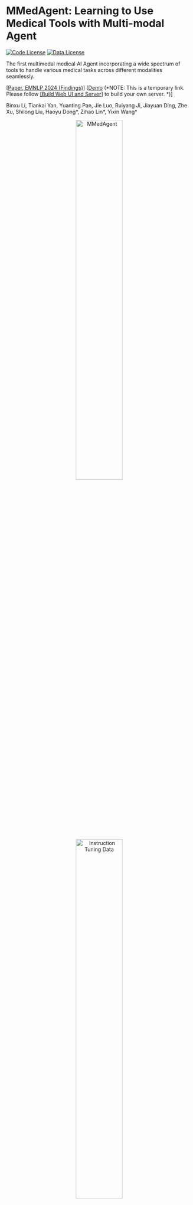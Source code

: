 # MMedAgent: Learning to Use Medical Tools with Multi-modal Agent

[![Code License](https://img.shields.io/badge/Code%20License-Apache_2.0-green.svg)](http://www.apache.org/licenses/LICENSE-2.0)
[![Data License](https://img.shields.io/badge/Data%20and%20Weights%20License-CC%20By%20NC%204.0-red.svg)](https://creativecommons.org/licenses/by-nc/4.0/)

The first multimodal medical AI Agent incorporating a wide spectrum of tools to handle various medical
tasks across different modalities seamlessly.

[[Paper, EMNLP 2024 (Findings)](https://arxiv.org/abs/2407.02483)] [[Demo](https://871849f8cccc0f5c0e.gradio.live/)  (*NOTE: This is a temporary link. Please follow [[Build Web UI and Server]](https://github.com/Wangyixinxin/MMedAgent?tab=readme-ov-file#build-web-ui-and-server) to build your own server. *)]

Binxu Li, Tiankai Yan, Yuanting Pan, Jie Luo, Ruiyang Ji, Jiayuan Ding, Zhe Xu, Shilong Liu, Haoyu Dong*, Zihao Lin*, Yixin Wang* 

<div style="text-align: center;">
    <img src="imgs/mmedagent.jpg" alt="MMedAgent" style="width: 50%;"/>
    <img src="imgs/instruction-tuning-data.jpg" alt="Instruction Tuning Data" style="width: 50%;"/>
</div>

## Current Tool lists

| Task           | Tool                                     | Data Source                                                                                                                       | Imaging Modality                             |
|----------------|------------------------------------------|-----------------------------------------------------------------------------------------------------------------------------------|----------------------------------------------|
| VQA            | [LLaVA-Med](https://github.com/microsoft/LLaVA-Med/tree/main)                    | PMC article<br>*60K-IM*                                                                                                | MRI, CT, X-ray, Histology, Gross            |
| Classification | [BiomedCLIP](https://huggingface.co/microsoft/BiomedCLIP-PubMedBERT_256-vit_base_patch16_224)                       | PMC article<br>*60K-IM*                                                                                                         | MRI, CT, X-ray, Histology, Gross            |
| Grounding      | [Grounding DINO](https://github.com/IDEA-Research/GroundingDINO)                    | WORD, etc.*<br>                                                                                                                 | MRI, CT, X-ray, Histology                   |
| Segmentation with bounding-box prompts (Segmentation)    | [MedSAM](https://github.com/bowang-lab/MedSAM)                            | WORD, etc.*                                                                                                                      | MRI, CT, X-ray, Histology, Gross            |
| Segmentation with text prompts (G-Seg)        | [Grounding DINO](https://github.com/IDEA-Research/GroundingDINO)  + [MedSAM](https://github.com/bowang-lab/MedSAM)                  | WORD, etc.*                                                                                                                      | MRI, CT, X-ray, Histology                   |
| Medical report generation (MRG)            | [ChatCAD](https://github.com/zhaozh10/ChatCAD)                           | MIMIC-CXR                                                                                                               | X-ray                                        |
| Retrieval augmented generation (RAG)            | [ChatCAD+](https://github.com/zhaozh10/ChatCAD)                         | Merck Manual                                                                                                            | --                                           |

---

**Note**: ``--`` means that the RAG task only focuses on natural language without handling images. ``WORD, etc.*`` indicates various data sources including WORD, FLARE2021, BRATS, Montgomery County X-ray Set (MC), VinDr-CXR, and Cellseg.  


## Usage
1. Clone this repo
```
git clone https://github.com/Wangyixinxin/MMedAgent.git
```
2.  Create environment
```
cd MMedAgent
conda create -n mmedagent python=3.10 -y
conda activate mmedagent
pip install --upgrade pip  # enable PEP 660 support
pip install -e .
```
3. Additional packages required for training
```
pip install -e ".[train]"
pip install flash-attn --no-build-isolation
```

## Model Download

### MMedAgent Checkpoint
Model checkpoints (lora) and instruction-tuning data can be downloaded [here](https://huggingface.co/andy0207/mmedagent/tree/main)

Download the model and data by following:
```
git lfs install
git clone https://huggingface.co/andy0207/mmedagent
```

### Base Model Download

The model weights below are *delta* weights. The usage of LLaVA-Med checkpoints should comply with the base LLM's model license: [LLaMA](https://github.com/facebookresearch/llama/blob/main/MODEL_CARD.md).

The delta weights for LLaVA-Med are provided. Please download following the below instructions or see details in (LLaVA-Med)[https://github.com/microsoft/LLaVA-Med/tree/v1.0.0]

 Model Descriptions | Model Delta Weights | Size |
| --- | --- | ---: |
| LLaVA-Med | [llava_med_in_text_60k_ckpt2_delta.zip](https://hanoverprod.z21.web.core.windows.net/med_llava/models/llava_med_in_text_60k_ckpt2_delta.zip) | 11.06 GB |

Instructions:

1. Download the delta weights above and unzip the files.
1. Download the original LLaMA weights (llama-7b in our model) in the huggingface format by following the instructions [here](https://huggingface.co/docs/transformers/main/model_doc/llama).
1. Use the following scripts to get original LLaVA-Med (LLaVA-Med 7b in our model) weights by applying the above delta weights. In the script below, set the --delta argument to the path of the unzipped delta weights directory from step 1 and --target as the output folder.

```bash
python3 -m llava.model.apply_delta \
    --base /path/to/llama-7b \
    --target ./base_model \
    --delta /path/to/llava_med_delta_weights
```
## Train
Training with lora:
```
deepspeed llava/train/train_mem.py \
    --lora_enable True --lora_r 128 --lora_alpha 256 --mm_projector_lr 2e-5 \
    --deepspeed ./scripts/zero2.json \
    --model_name_or_path ./base_model  \
    --version v1\
    --data_path ./train_data_json/example.jsonl \
    --image_folder ./train_images \
    --vision_tower openai/clip-vit-large-patch14-336 \
    --mm_projector_type mlp2x_gelu \
    --mm_vision_select_layer -2 \
    --mm_use_im_start_end False \
    --mm_use_im_patch_token False \
    --image_aspect_ratio pad \
    --group_by_modality_length False \
    --bf16 True \
    --output_dir ./checkpoints/final_model_lora \
    --num_train_epochs 30 \
    --per_device_train_batch_size 12 \
    --per_device_eval_batch_size 1 \
    --gradient_accumulation_steps 2 \
    --evaluation_strategy "no" \
    --save_strategy "steps" \
    --save_steps 3000 \
    --save_total_limit 2 \
    --learning_rate 2e-4 \
    --weight_decay 0. \
    --warmup_ratio 0.03 \
    --lr_scheduler_type "cosine" \
    --logging_steps 1 \
    --tf32 True \
    --model_max_length 2048 \
    --gradient_checkpointing True \
    --dataloader_num_workers 4 \
    --lazy_preprocess True \
    --report_to wandb
```
or use [`tuning.sh`](https://github.com/Wangyixinxin/MMedAgent/blob/main/tuning.sh)
## Evaluation
### Apply lora (if you enable lora during training)
Download the MMedAgent checkpoints (lora) [here](https://huggingface.co/andy0207/mmedagent/tree/main/final_model_lora) and set --model-path as this folder.
```
CUDA_VISIBLE_DEVICES=0 python scripts/merge_lora_weights.py \
    --model-path ./checkpoints/final_model_lora \
    --model-base ./base_model \
    --save-model-path ./llava_med_agent
```
or use [`merge.sh`](https://github.com/Wangyixinxin/MMedAgent/blob/main/merge.sh)
### Inference
```
CUDA_VISIBLE_DEVICES=0 python llava/eval/model_vqa.py \
    --model-path ./llava_med_agent \
    --question-file ./eval_data_json/eval_example.jsonl \
    --image-folder ./eval_images \
    --answers-file ./eval_data_json/output_agent_eval_example.jsonl \
    --temperature 0.2
```
or use [`eval.sh`](https://github.com/Wangyixinxin/MMedAgent/blob/main/eval.sh)
### GPT-4o inference
```
python llava/eval/eval_gpt4o.py \
    --api-key "your-api-key" \
    --question ./eval_data_json/eval_example.jsonl \
    --output ./eval_data_json/output_gpt4o_eval_example.jsonl \
    --max-tokens 1024
```
or run [`eval_gpt4o.sh`](https://github.com/Wangyixinxin/MMedAgent/blob/main/eval_gpt4o.sh)
### GPT-4 evaluation
All the outputs will be assessed by GPT-4 and rated on a scale from 1 to 10 based on their helpfulness, relevance, accuracy, and level of details. Check our paper for detailed evaluation.
```
python ./llava/eval/eval_gpt4.py \
    --question_input_path ./eval_data_json/eval_example.jsonl \
    --input_path ./eval_data_json/output_gpt4o_eval_example.jsonl
    --output_path ./eval_data_json/compare_gpt4o_medagent_reivew.jsonl
```
or run [`eval_gpt4.sh`](https://github.com/Wangyixinxin/MMedAgent/blob/main/eval_gpt4.sh)
## Data Download
### Instruction-tuning Dataset
We build the first open-source instruction tuning dataset for multi-modal medical agents.

| Data | size |
| --- | --- |
| [instruction_all.json](https://huggingface.co/andy0207/mmedagent/tree/main/instruction_data) | 97.03 MiB | 

Download the data by:
```
git lfs install
git clone https://huggingface.co/andy0207/mmedagent
```
### Tool dataset (Selected)

#### Grounding task dataset
Please download the following segmentation dataset and refer to the following codes to process the data into required data format for grounding task.
```
python data_processing/path_writing.py
python data_processing/dataset_loading.py
```

#### Segmentation task dataset
[WORD](https://arxiv.org/pdf/2111.02403
), [FLARE2021](https://flare22.grand-challenge.org/
), [BRATS](https://www.kaggle.com/datasets/awsaf49/brats2020-training-data), [Montgomery County X-ray Set (MC)](), [VinDr-CXR](https://vindr.ai/datasets/cxr
), and [Cellseg](https://zenodo.org/records/10719375)

#### Classification, VQA task dataset
[PMC article 60K-IM](https://hanoverprod.z21.web.core.windows.net/med_llava/instruct/llava_med_instruct_60k_inline_mention.json)

#### Compile dataset
After downloading and processing the necessary datasets, please refer to [combine.ipynb](data_processing/combine.ipynb) for data ID compiling, ensuring the image id to be aligned with our instruction-tuning dataset.

## Build Web UI and Server
1. Download ChatCAD Dependencies

- Please download the dependent checkpoints and JSON files for [src/ChatCAD_R](src/ChatCAD_R).

- You can download from either the original ChatCAD [repo](https://github.com/zhaozh10/ChatCAD?tab=readme-ov-file) or from [Google Drive](https://drive.google.com/drive/folders/14OWwsFjphsjqT-nH9GHgf5Sy7f1aL9Lz?usp=sharing).
  
- Please save r2gcmn_mimic-cxr.pth and JFchexpert.pth in ChatCAD_R/weights/ and save annotation.json in ChatCAD_R/r2g/.

2. Download Tool Checkpoints
- Download groundingdinomed checkpoint *groundingdinomed-checkpoint0005_slim.pth* from [Google Drive](https://drive.google.com/drive/folders/1eK27gz0tkbcp-9hx2fI9J_Wj2zHv14pL?usp=sharing) and save in in [src/](src/).
- Download MedSAM checkpoint *medsam_vit_b.pth* from [Google Drive](https://drive.google.com/drive/folders/1ETWmi4AiniJeWOt6HAsYgTjYv_fkgzoN) and save in in [src/](src/).
3. Download Tools and Dependending Packages
   
   - GroundingDINO
    ```
    cd src
    git clone https://github.com/IDEA-Research/GroundingDINO.git
    cd GroundingDINO
    pip install -e .
    ```
   - MedSAM
    ```
    cd src
    git clone https://github.com/bowang-lab/MedSAM.git
    cd MedSAM
    pip install -e .
    ```
   - ChatCAD_R
    ```
    pip install -r src/ChatCAD_R/requirements.txt
    pip install httpx==0.24.0 supervision==0.10.0 # make sure version not overwritten
    ```
   - Replace src/MedSAM/segment_anything/build_sam.py by [this build_sam.py](src/build_sam.py) which uses vit_b version.

4. Run the following commands in separate terminals:

  - Launch controller
    ```
    python -m llava.serve.controller --host 0.0.0.0 --port 20001
    ```
  - Launch model worker
    ```
    python -m llava.serve.model_worker --host 0.0.0.0 --controller http://localhost:20001 --port 40000 --worker http://localhost:40000 --model-path <Your Model Path>
    ```
  - Launch tool workers
    ```
    python serve/grounding_dino_worker.py
    python serve/MedSAM_worker.py
    python serve/grounded_medsam_worker.py
    python serve/biomedclip_worker.py
    python serve/chatcad_G_worker.py
    python serve/chatcad_R_worker.py    
    ```
  - Launch gradio web server
    ```
    python llava/serve/gradio_web_server_mmedagent.py --controller http://localhost:20001 --model-list-mode reload
    ```
5. You can now access the model in localhost:7860
   
## Citation
If you find this paper or code useful for your research, please cite our paper:
```
@article{li2024mmedagent,
  title={MMedAgent: Learning to Use Medical Tools with Multi-modal Agent},
  author={Li, Binxu and Yan, Tiankai and Pan, Yuanting and Xu, Zhe and Luo, Jie and Ji, Ruiyang and Liu, Shilong and Dong, Haoyu and Lin, Zihao and Wang, Yixin},
  journal={arXiv preprint arXiv:2407.02483},
  year={2024}
}
```
## Related Project
MMedAgent was built on [LLaVA-PLUS](https://llava-vl.github.io/llava-plus/) and [LLaVA-Med](https://github.com/microsoft/LLaVA-Med) was chosen as the backbone. 

## Contributing
We are working on extending the current tool lists to handle more medical tasks and modalities. We deeply appreciate any contribution made to improve the our Medical Agent. If you are developing better LLM-tools, feel free to contact us!
